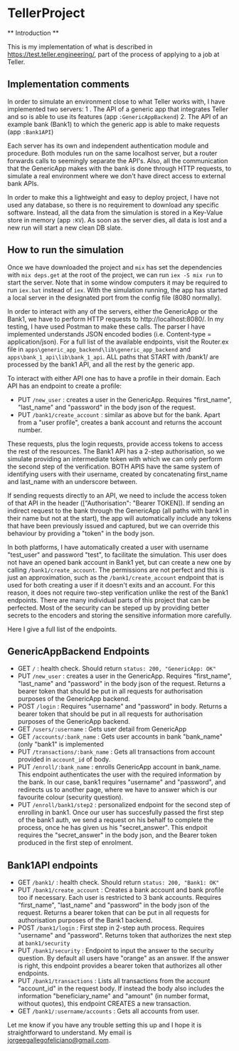 # TellerProject

** Introduction **

This is my implementation of what is described in https://test.teller.engineering/, part of the process of applying to a job at Teller.

## Implementation comments

In order to simulate an environment close to what Teller works with, I have implemented two servers: 
1 . The API of a generic app that integrates Teller and so is able to use its features (app `:GenericAppBackend`)
2. The API of an example bank (Bank1) to which the generic app is able to make requests (app `:Bank1API`)

Each server has its own and independent authentication module and procedure. Both modules run on the same localhost server, but a router forwards calls to seemingly separate the API's. Also, all the communication that the GenericApp makes with the bank is done through HTTP requests, to simulate a real environment where we don't have direct access to external bank APIs.

In order to make this a lightweight and easy to deploy project, I have not used any database, so there is no requirement to download any specific software. Instead, all the data from the simulation is stored in a Key-Value store in memory (app `:KV`). As soon as the server dies, all data is lost and a new run will start a new clean DB slate.

## How to run the simulation

Once we have downloaded the project and `mix` has set the dependencies with `mix deps.get` at the root of the project, we can run `iex -S mix run` to start the server. Note that in some window computers it may be required to run `iex.bat` instead of `iex`. With the simulation running, the app has started a local server in the designated port from the config file (8080 normally).

In order to interact with any of the servers, either the GenericApp or the Bank1, we have to perform HTTP requests to http://localhost:8080/. In my testing, I have used Postman to make these calls. The parser I have implemented understands JSON encoded bodies (i.e. Content-type = application/json). For a full list of the available endpoints, visit the Router.ex file in `apps\generic_app_backend\lib\generic_app_backend` and `apps\bank_1_api\lib\bank_1_api`. ALL paths that START with /bank1/ are processed by the bank1 API, and all the rest by the generic app.

To interact with either API one has to have a profile in their domain. Each API has an endpoint to create a profile:
- PUT `/new_user` : creates a user in the GenericApp. Requires "first_name", "last_name" and "password" in the body json of the request.
- PUT `/bank1/create_account` : similar as above but for the bank. Apart from a "user profile", creates a bank account and returns the account number.

These requests, plus the login requests, provide access tokens to access the rest of the resources. The Bank1 API has a 2-step authorisation, so we simulate providing an intermediate token with which we can only perform the second step of the verification. BOTH APIS have the same system of identifying users with their username, created by concatenating first_name and last_name with an underscore between.

If sending requests directly to an API, we need to include the access token of that API in the header (["Authorisation": "Bearer TOKEN]). If sending an indirect request to the bank through the GenericApp (all paths with bank1 in their name but not at the start), the app will automatically include any tokens that have been previously issued and captured, but we can override this behaviour by providing a "token" in the body json. 

In both platforms, I have automatically created a user with username "test_user" and password "test", to facilitate the simulation. This user does not have an opened bank account in Bank1 yet, but can create a new one by calling `/bank1/create_account`. The permissions are not perfect and this is just an approximation, such as the `/bank1/create_account` endpoint that is used for both creating a user if it doesn't exits and an account. For this reason, it does not require two-step verification unlike the rest of the Bank1 endpoints. There are many individual parts of this project that can be perfected. Most of the security can be steped up by providing better secrets to the encoders and storing the sensitive information more carefully.

Here I give a full list of the endpoints.

## GenericAppBackend Endpoints

- GET `/` : health check. Should return `status: 200, "GenericApp: OK"`
- PUT `/new_user` : creates a user in the GenericApp. Requires "first_name", "last_name" and "password" in the body json of the request. Returns a bearer token that should be put in all requests for authorisation purposes of the GenericApp backend.
- POST `/login` : Requires "username" and "password" in body. Returns a bearer token that should be put in all requests for authorisation purposes of the GenericApp backend.
- GET `/users/:username` : Gets user detail from GenericApp
- GET `/accounts/:bank_name` : Gets user accounts in bank "bank_name" (only "bank1" is implemented
- PUT `/transactions/:bank_name` : Gets all transactions from account provided in `account_id` of body.
- PUT `/enroll/:bank_name` : enrolls GenericApp account in bank_name. This endpoint authenticates the user with the required information by the bank. In our case, bank1 requires "username" and "password", and redirects us to another page, where we have to answer which is our favourite colour (security question).
- PUT `/enroll/bank1/step2` : personalized endpoint for the second step of enrolling in bank1. Once our user has succesfully passed the first step of the bank1 auth, we send a request on his behalf to complete the process, once he has given us his "secret_answer". This endpoit requires the "secret_answer" in the body json, and the Bearer token produced in the first step of enrolment.

## Bank1API endpoints

- GET `/bank1/` : health check. Should return `status: 200, "Bank1: OK"`
- PUT `/bank1/create_account` : Creates a bank account and bank profile too if necessary. Each user is restricted to 3 bank accounts. Requires "first_name", "last_name" and "password" in the body json of the request. Returns a bearer token that can be put in all requests for authorisation purposes of the Bank1 backend.
- POST `/bank1/login` : First step in 2-step auth process. Requires "username" and "password". Returns token that authorizes the next step at `bank1/security`
- PUT `/bank1/security` : Endpoint to input the answer to the security question. By default all users have "orange" as an answer. If the answer is right, this endpoint provides a bearer token that authorizes all other endpoints.
- PUT `/bank1/transactions` : Lists all transactions from the account "account_id" in the request body. If instead the body also includes the information "beneficiary_name" and "amount" (in number format, without quotes), this endpoint CREATES a new transaction.
- GET `/bank1/:username/accounts` : Gets all accounts from user.



Let me know if you have any trouble setting this up and I hope it is straightforward to understand. My email is jorgeegallegofeliciano@gmail.com.


